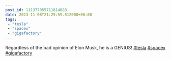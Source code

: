 ```yaml
---
post_id: 111377055711814883
date: 2023-11-08T21:29:59.512000+00:00
tags:
 - "tesla"
 - "spacex"
 - "gigafactory"
---
```


Regardless of the bad opinion of Elon Musk, he is a GENIUS! [#tesla](https://m.vogt.dev/tags/tesla) [#spacex](https://m.vogt.dev/tags/spacex) [#gigafactory](https://m.vogt.dev/tags/gigafactory)
